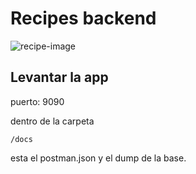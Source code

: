 # Recipes backend

![recipe-image](https://user-images.githubusercontent.com/4203697/181640176-6944ff3d-a240-44e7-9af3-cc88e6fe822f.png)

## Levantar la app

puerto: 9090

dentro de la carpeta 
```
/docs
```
esta el postman.json y el dump de la base.
